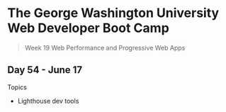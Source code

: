# **The George Washington University Web Developer Boot Camp**
> Week 19 Web Performance and Progressive Web Apps

## **Day 54 - June 17**
Topics
- Lighthouse dev tools